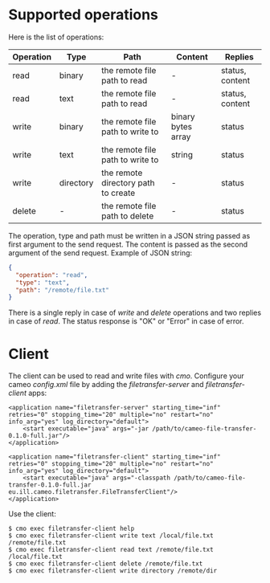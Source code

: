 # Supported operations

Here is the list of operations:

Operation | Type      | Path                                 | Content            | Replies
----------|-----------|--------------------------------------|--------------------|---------
read      | binary    | the remote file path to read         | -                  | status, content
read      | text      | the remote file path to read         | -                  | status, content
write     | binary    | the remote file path to write to     | binary bytes array | status
write     | text      | the remote file path to write to     | string             | status
write     | directory | the remote directory path to create  | -                  | status
delete    | -         | the remote file path to delete       | -                  | status

The operation, type and path must be written in a JSON string passed as first argument to the send request.
The content is passed as the second argument of the send request.
Example of JSON string:
```json
{
  "operation": "read",
  "type": "text",
  "path": "/remote/file.txt"
}
```
There is a single reply in case of *write* and *delete* operations and two replies in case of *read*.
The status response is "OK" or "Error" in case of error.

# Client

The client can be used to read and write files with *cmo*.
Configure your cameo *config.xml* file by adding the *filetransfer-server* and *filetransfer-client* apps:
```
<application name="filetransfer-server" starting_time="inf" retries="0" stopping_time="20" multiple="no" restart="no" info_arg="yes" log_directory="default">
	<start executable="java" args="-jar /path/to/cameo-file-transfer-0.1.0-full.jar"/>
</application>

<application name="filetransfer-client" starting_time="inf" retries="0" stopping_time="20" multiple="no" restart="no" info_arg="yes" log_directory="default">
	<start executable="java" args="-classpath /path/to/cameo-file-transfer-0.1.0-full.jar eu.ill.cameo.filetransfer.FileTransferClient"/>
</application>
```

Use the client:
```
$ cmo exec filetransfer-client help
$ cmo exec filetransfer-client write text /local/file.txt /remote/file.txt
$ cmo exec filetransfer-client read text /remote/file.txt /local/file.txt
$ cmo exec filetransfer-client delete /remote/file.txt
$ cmo exec filetransfer-client write directory /remote/dir
```
